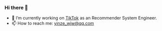 ### Hi there 👋
- 🔭 I’m currently working on [TikTok](https:/tiktok.com) as an Recommender System Engineer. 
- 📫 How to reach me: yinze_wjw@qq.com
<!--
**yinze00/yinze00** is a ✨ _special_ ✨ repository because its `README.md` (this file) appears on your GitHub profile.

Here are some ideas to get you started:

- 🔭 I’m currently working on ...
- 🌱 I’m currently learning ...
- 👯 I’m looking to collaborate on ...
- 🤔 I’m looking for help with ...
- 💬 Ask me about ...
- 📫 How to reach me: 拼多多，上海
- 😄 Pronouns: 胤泽
- ⚡ Fun fact: ...
-->
